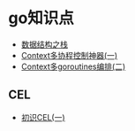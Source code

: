 # go知识点

- [数据结构之栈](./stack/README.md)
- [Context多协程控制神器(一)](./context/context(1).md)
- [Context多goroutines编排(二)](./context/context(2).md)



## CEL

- [初识CEL(一)](./cel-go/cel(1).md)
